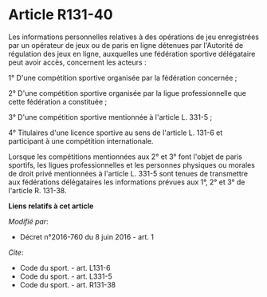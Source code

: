 # Article R131-40

Les informations personnelles relatives à des opérations de jeu enregistrées par un opérateur de jeux ou de paris en ligne
détenues par l'Autorité de régulation des jeux en ligne, auxquelles une fédération sportive délégataire peut avoir accès,
concernent les acteurs : 

1° D'une compétition sportive organisée par la fédération concernée ; 

2° D'une compétition sportive organisée par la ligue professionnelle que cette fédération a constituée ; 

3° D'une compétition sportive mentionnée à l'article L. 331-5 ; 

4° Titulaires d'une licence sportive au sens de l'article L. 131-6 et participant à une compétition internationale. 

Lorsque les compétitions mentionnées aux 2° et 3° font l'objet de paris sportifs, les ligues professionnelles et les
personnes physiques ou morales de droit privé mentionnées à l'article L. 331-5 sont tenues de transmettre aux fédérations
délégataires les informations prévues aux 1°, 2° et 3° de l'article R. 131-38.

**Liens relatifs à cet article**

_Modifié par_:

  - Décret n°2016-760 du 8 juin 2016 - art. 1

_Cite_:

  - Code du sport. - art. L131-6
  - Code du sport. - art. L331-5
  - Code du sport. - art. R131-38

